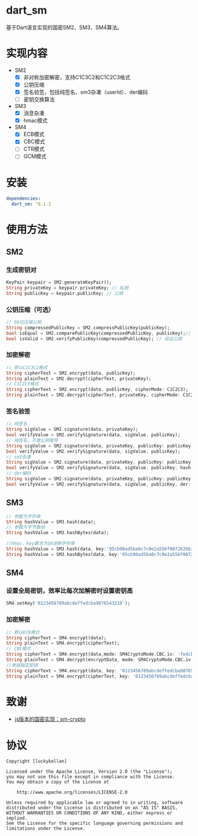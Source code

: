 # dart_sm
基于Dart语言实现的国密SM2、SM3、SM4算法。

# 实现内容
* SM2
  - [x] 非对称加密解密，支持C1C3C2和C1C2C3格式
  - [x] 公钥压缩
  - [x] 签名验签，包括纯签名、sm3杂凑（userId）、der编码
  - [ ] 密钥交换算法
* SM3
  - [x] 消息杂凑
  - [x] hmac模式
* SM4
  - [x] ECB模式
  - [x] CBC模式
  - [ ] CTR模式
  - [ ] GCM模式

# 安装
```yaml
dependencies:
  dart_sm: ^0.1.2
```

# 使用方法
## SM2
### 生成密钥对
```dart
KeyPair keypair = SM2.generateKeyPair();
String privateKey = keypair.privateKey; // 私钥
String publicKey = keypair.publicKey; // 公钥
```
### 公钥压缩（可选）
```dart
// 66位压缩公钥
String compressedPublicKey = SM2.compressPublicKey(publicKey);
bool isEqual = SM2.comparePublicKey(compressedPublicKey, publicKey);// 判断公钥是否相等
bool isValid = SM2.verifyPublicKey(compressedPublicKey); // 验证公钥
```
### 加密解密
```dart
// 默认C1C3C2格式
String cipherText = SM2.encrypt(data, publicKey);
String plainText = SM2.decrypt(cipherText, privateKey);
// C1C2C3格式
String cipherText = SM2.encrypt(data, publicKey, cipherMode: C1C2C3);
String plainText = SM2.decrypt(cipherText, privateKey, cipherMode: C1C2C3);
```
### 签名验签
```Dart
// 纯签名
String sigValue = SM2.signature(data, privateKey);
bool verifyValue = SM2.verifySignature(data, sigValue, publicKey);
// 纯签名，不做公钥推导
String sigValue = SM2.signature(data, privateKey, publicKey: publicKey);
bool verifyValue = SM2.verifySignature(data, sigValue, publicKey);
// sm3杂凑
String sigValue = SM2.signature(data, privateKey, publicKey: publicKey, hash: true, userId: 'userId');
bool verifyValue = SM2.verifySignature(data, sigValue, publicKey, hash: true, userId: 'userId');
// der编码
String sigValue = SM2.signature(data, privateKey, publicKey: publicKey, der: true);
bool verifyValue = SM2.verifySignature(data, sigValue, publicKey, der: true);
```
## SM3
```dart
// 参数为字符串
String hashValue = SM3.hash(data);
// 参数为字节数组
String hashValue = SM3.hashBytes(data);

//hmac，key要求为16进制字符串
String hashValue = SM3.hash(data, key:'95cb90ad5ba0c7c0e2a556f0072626b3');
String hashValue = SM3.hashBytes(data, key:'95cb90ad5ba0c7c0e2a556f0072626b3'); 
```
## SM4
### 设置全局密钥，效率比每次加解密时设置密钥高
```dart
SM4.setKey('0123456789abcdeffedcba9876543210');
```
### 加密解密
```dart
// 默认ECB模式
String cipherText = SM4.encrypt(data);
String plainText = SM4.encrypt(cipherText);
// CBC模式
String cipherText = SM4.encrypt(data,mode: SM4CryptoMode.CBC,iv: 'fedcba98765432100123456789abcdef');
String plainText = SM4.decrypt(encryptData, mode: SM4CryptoMode.CBC,iv: 'fedcba98765432100123456789abcdef');
//单独指定密钥
String cipherText = SM4.encrypt(data, key: '0123456789abcdeffedcba9876543210');
String plainText = SM4.encrypt(cipherText, key: '0123456789abcdeffedcba9876543210');
```

# 致谢
* [js版本的国密实现：sm-crypto](https://github.com/JuneAndGreen/sm-crypto)

# 协议
```
Copyright [luckykellan]

Licensed under the Apache License, Version 2.0 (the "License");
you may not use this file except in compliance with the License.
You may obtain a copy of the License at

    http://www.apache.org/licenses/LICENSE-2.0

Unless required by applicable law or agreed to in writing, software
distributed under the License is distributed on an "AS IS" BASIS,
WITHOUT WARRANTIES OR CONDITIONS OF ANY KIND, either express or implied.
See the License for the specific language governing permissions and
limitations under the License.
```

